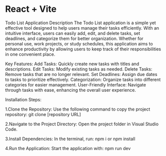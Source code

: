 # React + Vite

Todo List Application
Description
The Todo List application is a simple yet effective tool designed to help users manage their tasks efficiently. With an intuitive interface, users can easily add, edit, and delete tasks, set deadlines, and categorize them for better organization. Whether for personal use, work projects, or study schedules, this application aims to enhance productivity by allowing users to keep track of their responsibilities in one convenient place.

Key Features:
Add Tasks: Quickly create new tasks with titles and descriptions.
Edit Tasks: Modify existing tasks as needed.
Delete Tasks: Remove tasks that are no longer relevant.
Set Deadlines: Assign due dates to tasks to prioritize effectively.
Categorization: Organize tasks into different categories for easier management.
User-Friendly Interface: Navigate through tasks with ease, enhancing the overall user experience.


Installation Steps:

1.Clone the Repository: Use the following command to copy the project repository:
git clone [repository URL]

2.Navigate to the Project Directory: Open the project folder in Visual Studio Code.

3.Install Dependencies: In the terminal, run:
npm i or npm install

4.Run the Application: Start the application with:
npm run dev
